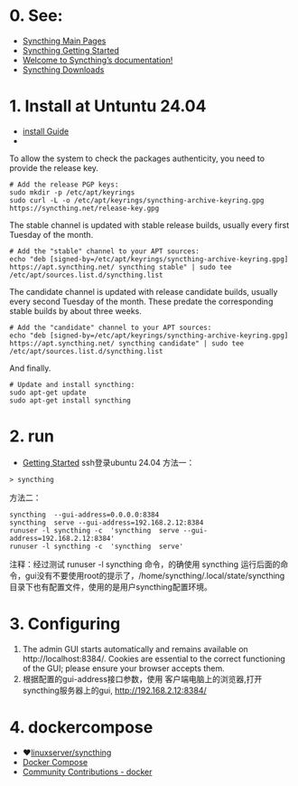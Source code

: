 # 0. See:
- [Syncthing Main Pages](https://syncthing.net/)
- [Syncthing Getting Started](https://docs.syncthing.net/intro/getting-started.html)
- [Welcome to Syncthing’s documentation!](https://docs.syncthing.net/)
- [Syncthing Downloads](https://syncthing.net/downloads/)

# 1. Install at Untuntu 24.04 
  - [install Guide](https://apt.syncthing.net/)
  - 

To allow the system to check the packages authenticity, you need to provide the release key.
```
# Add the release PGP keys:
sudo mkdir -p /etc/apt/keyrings
sudo curl -L -o /etc/apt/keyrings/syncthing-archive-keyring.gpg https://syncthing.net/release-key.gpg
```
The stable channel is updated with stable release builds, usually every first Tuesday of the month.
```
# Add the "stable" channel to your APT sources:
echo "deb [signed-by=/etc/apt/keyrings/syncthing-archive-keyring.gpg] https://apt.syncthing.net/ syncthing stable" | sudo tee /etc/apt/sources.list.d/syncthing.list
```
The candidate channel is updated with release candidate builds, usually every second Tuesday of the month. These predate the corresponding stable builds by about three weeks.
```
# Add the "candidate" channel to your APT sources:
echo "deb [signed-by=/etc/apt/keyrings/syncthing-archive-keyring.gpg] https://apt.syncthing.net/ syncthing candidate" | sudo tee /etc/apt/sources.list.d/syncthing.list
```
And finally.
```
# Update and install syncthing:
sudo apt-get update
sudo apt-get install syncthing
```

# 2. run
- [Getting Started](https://docs.syncthing.net/intro/getting-started.html#)
ssh登录ubuntu 24.04
方法一：
```
> syncthing
```

方法二：
```
syncthing  --gui-address=0.0.0.0:8384
syncthing  serve --gui-address=192.168.2.12:8384
runuser -l syncthing -c  'syncthing  serve --gui-address=192.168.2.12:8384'
runuser -l syncthing -c  'syncthing  serve'
```
注释：经过测试 runuser -l syncthing 命令，的确使用 syncthing 运行后面的命令，gui没有不要使用root的提示了，/home/syncthing/.local/state/syncthing 目录下也有配置文件，使用的是用户syncthing配置环境。

# 3. Configuring
1. The admin GUI starts automatically and remains available on http://localhost:8384/. Cookies are essential to the correct functioning of the GUI; please ensure your browser accepts them. 
2. 根据配置的gui-address接口参数，使用 客户端电脑上的浏览器,打开syncthing服务器上的gui,  http://192.168.2.12:8384/

# 4. dockercompose
- ❤️[linuxserver/syncthing](https://docs.linuxserver.io/images/docker-syncthing/)
- [Docker Compose](https://docs.linuxserver.io/general/docker-compose/)
- [Community Contributions - docker](https://docs.syncthing.net/users/contrib.html#contributions)

